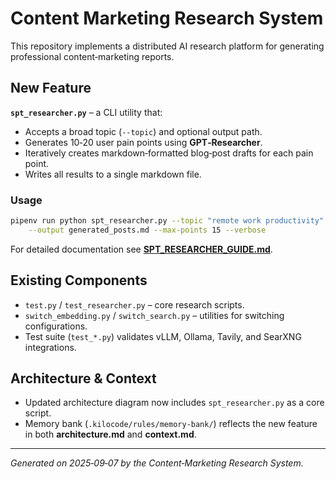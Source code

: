 # Content Marketing Research System

This repository implements a distributed AI research platform for generating professional content‑marketing reports.

## New Feature

**`spt_researcher.py`** – a CLI utility that:
- Accepts a broad topic (`--topic`) and optional output path.
- Generates 10‑20 user pain points using **GPT‑Researcher**.
- Iteratively creates markdown‑formatted blog‑post drafts for each pain point.
- Writes all results to a single markdown file.

### Usage
```bash
pipenv run python spt_researcher.py --topic "remote work productivity" \
    --output generated_posts.md --max-points 15 --verbose
```

For detailed documentation see **[SPT_RESEARCHER_GUIDE.md](SPT_RESEARCHER_GUIDE.md)**.

## Existing Components

- `test.py` / `test_researcher.py` – core research scripts.
- `switch_embedding.py` / `switch_search.py` – utilities for switching configurations.
- Test suite (`test_*.py`) validates vLLM, Ollama, Tavily, and SearXNG integrations.

## Architecture & Context

- Updated architecture diagram now includes `spt_researcher.py` as a core script.
- Memory bank (`.kilocode/rules/memory-bank/`) reflects the new feature in both **architecture.md** and **context.md**.

---

*Generated on 2025‑09‑07 by the Content‑Marketing Research System.*
